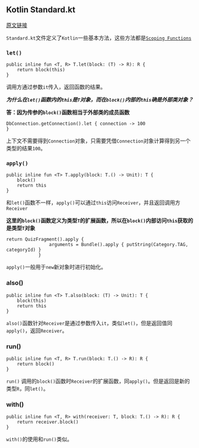 ## Kotlin Standard.kt ##

[原文链接](http://beust.com/weblog/2015/10/30/exploring-the-kotlin-standard-library/)

`Standard.kt`文件定义了`Kotlin`一些基本方法，这些方法都是[`Scoping Functions`](https://kotlin.guide/scoping-functions)

### `let()` ###

	public inline fun <T, R> T.let(block: (T) -> R): R {
	    return block(this)
	}

调用方通过参数`it`传入，返回函数的结果。

***为什么在`let()`函数内的`this`是`T`对象，而在`block()`内部的`this`确是外部类对象？***

**答：因为传参的`block()`函数相当于外部类的成员函数**

	DbConnection.getConnection().let { connection -> 100
	}
	
上下文不需要得到`Connection`对象，只需要凭借`Connection`对象计算得到另一个类型的结果`100`。

### `apply()` ###

	public inline fun <T> T.apply(block: T.() -> Unit): T {
	    block()
	    return this
	}

和`let()`函数不一样，`apply()`可以通过`this`访问`Receiver`，并且返回调用方`Receiver`

**这里的`block()`函数定义为类型`T`的扩展函数，所以在`block()`内部访问`this`获取的是类型`T`对象**

	return QuizFragment().apply {
	                arguments = Bundle().apply { putString(Category.TAG, categoryId) }
	            }
	            
`apply()`一般用于`new`新对象时进行初始化。

### also() ###
	public inline fun <T> T.also(block: (T) -> Unit): T {
	    block(this)
	    return this
	}

`also()`函数针对`Receiver`是通过参数传入`it`，类似`let()`，但是返回值同`apply()`，返回`Receiver`。

### run() ###
	public inline fun <T, R> T.run(block: T.() -> R): R {
	    return block()
	}

`run()` 调用的`block()`函数时`Receiver`的扩展函数，同`apply()`。但是返回是新的类型`R`，同`let()`。

### with() ###

	public inline fun <T, R> with(receiver: T, block: T.() -> R): R {
	    return receiver.block()
	}
	
`with()`的使用和`run()`类似。